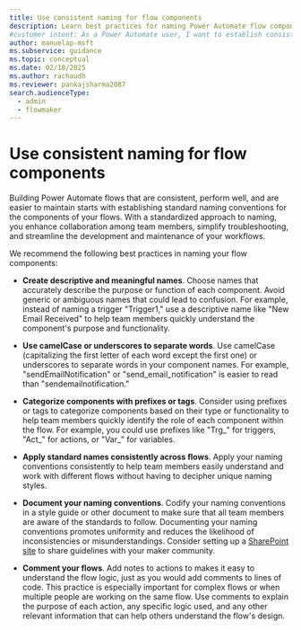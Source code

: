 ```yaml
---
title: Use consistent naming for flow components
description: Learn best practices for naming Power Automate flow components to improve collaboration, troubleshooting, maintenance, and consistency across workflows.
#customer intent: As a Power Automate user, I want to establish consistent naming standards for Power Automate flows so that I can ensure clarity and consistency across workflows.
author: manuelap-msft
ms.subservice: guidance
ms.topic: conceptual
ms.date: 02/18/2025
ms.author: rachaudh
ms.reviewer: pankajsharma2087
search.audienceType: 
  - admin
  - flowmaker
---
```


# Use consistent naming for flow components

Building Power Automate flows that are consistent, perform well, and are easier to maintain starts with establishing standard naming conventions for the components of your flows. With a standardized approach to naming, you enhance collaboration among team members, simplify troubleshooting, and streamline the development and maintenance of your workflows.

We recommend the following best practices in naming your flow components:

- **Create descriptive and meaningful names**. Choose names that accurately describe the purpose or function of each component. Avoid generic or ambiguous names that could lead to confusion. For example, instead of naming a trigger "Trigger1," use a descriptive name like "New Email Received" to help team members quickly understand the component's purpose and functionality.

- **Use camelCase or underscores to separate words**. Use camelCase (capitalizing the first letter of each word except the first one) or underscores to separate words in your component names. For example, "sendEmailNotification" or "send_email_notification" is easier to read than "sendemailnotification."

- **Categorize components with prefixes or tags**. Consider using prefixes or tags to categorize components based on their type or functionality to help team members quickly identify the role of each component within the flow. For example, you could use prefixes like "Trg_" for triggers, "Act_" for actions, or "Var_" for variables.

- **Apply standard names consistently across flows**. Apply your naming conventions consistently to help team members easily understand and work with different flows without having to decipher unique naming styles.

- **Document your naming conventions**. Codify your naming conventions in a style guide or other document to make sure that all team members are aware of the standards to follow. Documenting your naming conventions promotes uniformity and reduces the likelihood of inconsistencies or misunderstandings. Consider setting up a [SharePoint site](/power-platform/guidance/adoption/wiki-community#create-a-power-platform-hub) to share guidelines with your maker community.

- **Comment your flows**. Add notes to actions to makes it easy to understand the flow logic, just as you would add comments to lines of code. This practice is especially important for complex flows or when multiple people are working on the same flow. Use comments to explain the purpose of each action, any specific logic used, and any other relevant information that can help others understand the flow's design.
